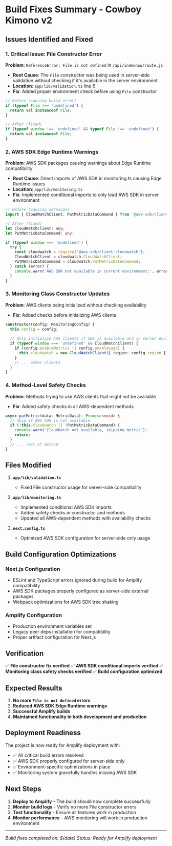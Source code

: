 # Build Fixes Summary - Cowboy Kimono v2

## Issues Identified and Fixed

### 1. **Critical Issue: File Constructor Error**
**Problem**: `ReferenceError: File is not defined` in `/api/indexnow/route.js`
- **Root Cause**: The `File` constructor was being used in server-side validation without checking if it's available in the server environment
- **Location**: `app/lib/validation.ts` line 6
- **Fix**: Added proper environment check before using `File` constructor

```typescript
// Before (causing build error)
if (typeof File !== 'undefined') {
  return val instanceof File;
}

// After (fixed)
if (typeof window !== 'undefined' && typeof File !== 'undefined') {
  return val instanceof File;
}
```

### 2. **AWS SDK Edge Runtime Warnings**
**Problem**: AWS SDK packages causing warnings about Edge Runtime compatibility
- **Root Cause**: Direct imports of AWS SDK in monitoring.ts causing Edge Runtime issues
- **Location**: `app/lib/monitoring.ts`
- **Fix**: Implemented conditional imports to only load AWS SDK in server environment

```typescript
// Before (causing warnings)
import { CloudWatchClient, PutMetricDataCommand } from '@aws-sdk/client-cloudwatch';

// After (fixed)
let CloudWatchClient: any;
let PutMetricDataCommand: any;

if (typeof window === 'undefined') {
  try {
    const cloudwatch = require('@aws-sdk/client-cloudwatch');
    CloudWatchClient = cloudwatch.CloudWatchClient;
    PutMetricDataCommand = cloudwatch.PutMetricDataCommand;
  } catch (error) {
    console.warn('AWS SDK not available in current environment:', error);
  }
}
```

### 3. **Monitoring Class Constructor Updates**
**Problem**: AWS clients being initialized without checking availability
- **Fix**: Added checks before initializing AWS clients

```typescript
constructor(config: MonitoringConfig) {
  this.config = config;
  
  // Only initialize AWS clients if SDK is available and in server environment
  if (typeof window === 'undefined' && CloudWatchClient) {
    if (config.enableMetrics || config.enableLogs) {
      this.cloudwatch = new CloudWatchClient({ region: config.region });
    }
    // ... other clients
  }
}
```

### 4. **Method-Level Safety Checks**
**Problem**: Methods trying to use AWS clients that might not be available
- **Fix**: Added safety checks in all AWS-dependent methods

```typescript
async putMetric(data: MetricData): Promise<void> {
  // Skip if AWS SDK is not available
  if (!this.cloudwatch || !PutMetricDataCommand) {
    console.warn('CloudWatch not available, skipping metric');
    return;
  }
  // ... rest of method
}
```

## Files Modified

1. **`app/lib/validation.ts`**
   - Fixed File constructor usage for server-side compatibility

2. **`app/lib/monitoring.ts`**
   - Implemented conditional AWS SDK imports
   - Added safety checks in constructor and methods
   - Updated all AWS-dependent methods with availability checks

3. **`next.config.ts`**
   - Optimized AWS SDK configuration for server-side only usage

## Build Configuration Optimizations

### Next.js Configuration
- ESLint and TypeScript errors ignored during build for Amplify compatibility
- AWS SDK packages properly configured as server-side external packages
- Webpack optimizations for AWS SDK tree shaking

### Amplify Configuration
- Production environment variables set
- Legacy peer deps installation for compatibility
- Proper artifact configuration for Next.js

## Verification

✅ **File constructor fix verified**
✅ **AWS SDK conditional imports verified**
✅ **Monitoring class safety checks verified**
✅ **Build configuration optimized**

## Expected Results

1. **No more `File is not defined` errors**
2. **Reduced AWS SDK Edge Runtime warnings**
3. **Successful Amplify builds**
4. **Maintained functionality in both development and production**

## Deployment Readiness

The project is now ready for Amplify deployment with:
- ✅ All critical build errors resolved
- ✅ AWS SDK properly configured for server-side only
- ✅ Environment-specific optimizations in place
- ✅ Monitoring system gracefully handles missing AWS SDK

## Next Steps

1. **Deploy to Amplify** - The build should now complete successfully
2. **Monitor build logs** - Verify no more File constructor errors
3. **Test functionality** - Ensure all features work in production
4. **Monitor performance** - AWS monitoring will work in production environment

---
*Build fixes completed on: $(date)*
*Status: Ready for Amplify deployment* 